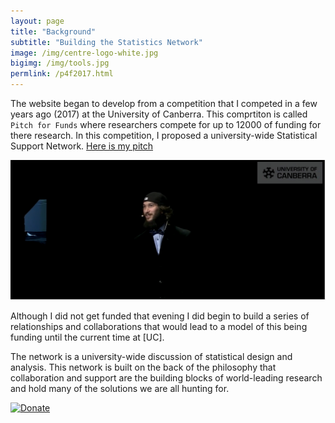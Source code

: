 ```yaml
---
layout: page
title: "Background"
subtitle: "Building the Statistics Network"
image: /img/centre-logo-white.jpg
bigimg: /img/tools.jpg
permlink: /p4f2017.html
---
```


The website began to develop from a competition that I competed in a few years ago (2017) at the University of Canberra. This comprtiton is called `Pitch for Funds` where researchers compete for up to $12 000$ of funding for there research. In this competition, I proposed a university-wide Statistical Support Network. [Here is my pitch](https://www.youtube.com/watch?v=2EXo0Iue1es&index=1&list=PLy1v_xE3ZjaA4PFdt_FJNBLljLAiuNTiV)

![p4f-2017-ard-UC](/img/p4f-ard.PNG)

Although I did not get funded that evening I did begin to build a series of relationships and collaborations that would lead to a model of this being funding until the current time at [UC].

The network is a university-wide discussion of statistical design and analysis. This network is built on the back of the philosophy that collaboration and support are the building blocks of world-leading research and hold many of the solutions we are all hunting for.

[![Donate](https://img.shields.io/badge/Donate-PayPal-green.svg)](https://paypal.me/ARDavidson?locale.x=en_AU)
